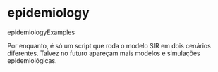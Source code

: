# epidemiology
epidemiologyExamples

Por enquanto, é só um script que roda o modelo SIR em dois cenários diferentes. Talvez no futuro apareçam mais modelos e simulações epidemiológicas.
